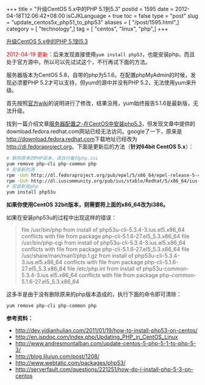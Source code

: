 +++
title = "升级CentOS 5.x中的PHP 5.1到5.3"
postid = 1595
date = 2012-04-18T12:06:42+08:00
isCJKLanguage = true
toc = false
type = "post"
slug = "update_centos5x_php51_to_php53"
aliases = [ "/post/1595.html",]
category = [ "technology",]
tag = [ "centos", "linux", "php",]
+++


[升级CentOS 5.x中的PHP 5.1到5.3](https://blog.zengrong.net/post/1595.html)

<span style="color:red">2012-04-19 更新：</span>后来发现直接使用`yum install php53`，也能安装php，而且处于官方源中。所以可以先试试这个，不行再试下面的方法。

服务器版本为CentOS 5.8，自带的php为5.1.6。在配置phpMyAdmin的时候，发现必须要PHP 5.2才可以支持，但yum的源中并没有PHP 5.2，无法使用yum来升级。

首先按照[官方wiki](http://wiki.centos.org/HowTos/PHP_5.1_To_5.2)的说明进行了修改，结果没用，yum始终报告5.1.6是最新版，无法升级。

找到一篇介绍文章[服务器配置之-在CentOS中安装php5.3](http://dev.yidianhulian.com/2011/01/19/how-to-install-php53-on-centos/)，但发现文章中提供的download.fedora.redhat.com网站已经无法访问。google了一下，原来是<http://download.fedora.redhat.com>下载地址已经改为<http://dl.fedoraproject.org>。下面是更新后的方法（**针对64bit CentOS 5.x**）：<!--more-->

```bash
# 删除原来的PHP版本，请自行备份php.ini
yum remove php-cli php-common php
# 安装新的源
rpm -Uvh http://dl.fedoraproject.org/pub/epel/5/x86_64/epel-release-5-4.noarch.rpm
rpm -Uvh http://dl.iuscommunity.org/pub/ius/stable/Redhat/5/x86_64/ius-release-1.0-10.ius.el5.noarch.rpm
# 安装新版php
yum install php53u
```

**如果你使用CentOS 32bit版本，则需要将上面的x86_64改为i386。**

如果在安装php53u的过程中出现这样的错误：

<blockquote>file /usr/bin/php from install of php53u-cli-5.3.4-3.ius.el5.x86_64 conflicts with file from package php-cli-5.1.6-27.el5_5.3.x86_64
file /usr/bin/php-cgi from install of php53u-cli-5.3.4-3.ius.el5.x86_64 conflicts with file from package php-cli-5.1.6-27.el5_5.3.x86_64
file /usr/share/man/man1/php.1.gz from install of php53u-cli-5.3.4-3.ius.el5.x86_64 conflicts with file from package php-cli-5.1.6-27.el5_5.3.x86_64
file /etc/php.ini from install of php53u-common-5.3.4-3.ius.el5.x86_64 conflicts with file from package php-common-5.1.6-27.el5_5.3.x86_64</blockquote>

这多半是由于没有删除原来的php版本造成的，执行下面的命令即可清除：

```bash
yum remove php-cli php-common php
```


**参考资料：**

* <http://dev.yidianhulian.com/2011/01/19/how-to-install-php53-on-centos/>
* <http://en.ispdoc.com/index.php/Updating_PHP_in_CentOS_Linux>
* <http://www.andresmontalban.com/update-centos-5-php-5-1-to-php-5-3/>
* <http://blog.lilujun.com/post/1208/>
* <http://www.webtatic.com/packages/php53/>
* <http://serverfault.com/questions/221251/how-do-i-install-php-5-3-on-centos>
